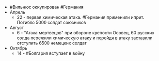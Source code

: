 * #Вильнюс оккупирован #Германия
* Апрель
	* 22 - первая химическая атака. #Германия применили иприт. Погибло 5000 солдат союзников
* Август
	* 6 - "Атака мертвецов" при обороне крепости Осовец, 60 русских солда пережили химическую атаку и перейдя в атаку заставили отступить 6500 немецких солдат
* Октябрь
	* 14 - #Болгария вступает в войну